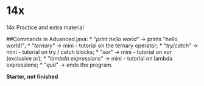 # 14x
14x Practice and extra material


##Commands in Advanced.java:
	* "_print hello world_" -> prints "hello world!";
	* "_ternary_" -> mini - tutorial on the ternary operator;
	* "_try/catch_" -> mini - tutorial on try / catch blocks;
	* "_xor_" -> mini - tutorial on xor (exclusive or);
	* "_lambda expressions_" -> mini - tutorial on lambda expressions;
	* "_quit_" -> ends the program.











**Starter, not finished** 